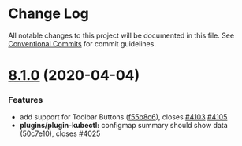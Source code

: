 # Change Log

All notable changes to this project will be documented in this file.
See [Conventional Commits](https://conventionalcommits.org) for commit guidelines.

# [8.1.0](https://github.com/kui-shell/plugin-kubeui/compare/v4.5.0...v8.1.0) (2020-04-04)

### Features

- add support for Toolbar Buttons ([f55b8c6](https://github.com/kui-shell/plugin-kubeui/commit/f55b8c6)), closes [#4103](https://github.com/kui-shell/plugin-kubeui/issues/4103) [#4105](https://github.com/kui-shell/plugin-kubeui/issues/4105)
- **plugins/plugin-kubectl:** configmap summary should show data ([50c7e10](https://github.com/kui-shell/plugin-kubeui/commit/50c7e10)), closes [#4025](https://github.com/kui-shell/plugin-kubeui/issues/4025)
